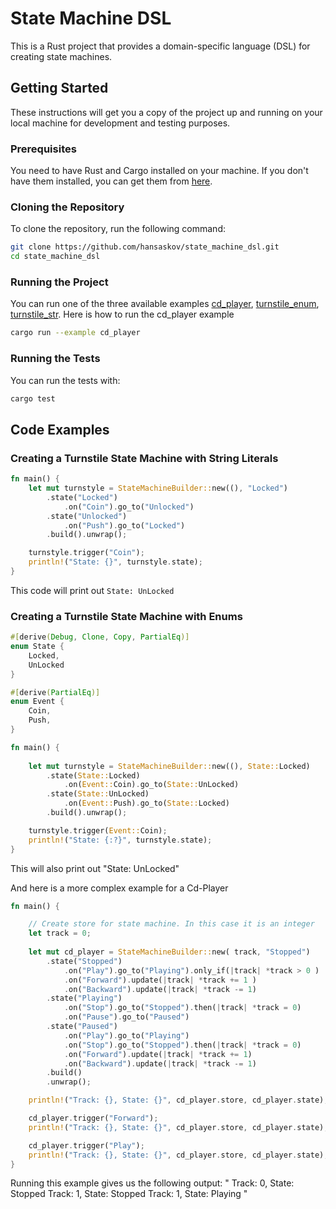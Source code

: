 # State Machine DSL

This is a Rust project that provides a domain-specific language (DSL) for creating state machines.

## Getting Started

These instructions will get you a copy of the project up and running on your local machine for development and testing purposes.

### Prerequisites

You need to have Rust and Cargo installed on your machine. If you don't have them installed, you can get them from [here](https://www.rust-lang.org/tools/install).

### Cloning the Repository

To clone the repository, run the following command:

```sh
git clone https://github.com/hansaskov/state_machine_dsl.git
cd state_machine_dsl
```

### Running the Project
You can run one of the three available examples [cd_player](examples/cd_player.rs),  [turnstile_enum](examples/turnstile_enum.rs), [turnstile_str](examples/turnstile_str.rs). Here is how to run the cd_player example

```sh
cargo run --example cd_player
```

### Running the Tests

You can run the tests with:

```sh
cargo test
```

## Code Examples

### Creating a Turnstile State Machine with String Literals

```rs
fn main() {
    let mut turnstyle = StateMachineBuilder::new((), "Locked")
        .state("Locked")
            .on("Coin").go_to("Unlocked")
        .state("Unlocked")
            .on("Push").go_to("Locked")
        .build().unwrap();

    turnstyle.trigger("Coin");
    println!("State: {}", turnstyle.state);
}
```

This code will print out `State: UnLocked`

### Creating a Turnstile State Machine with Enums

```rs
#[derive(Debug, Clone, Copy, PartialEq)]
enum State {
    Locked,
    UnLocked
}

#[derive(PartialEq)]
enum Event {
    Coin,
    Push,
}

fn main() {
    
    let mut turnstyle = StateMachineBuilder::new((), State::Locked)
        .state(State::Locked)
            .on(Event::Coin).go_to(State::UnLocked)
        .state(State::UnLocked)
            .on(Event::Push).go_to(State::Locked)
        .build().unwrap();

    turnstyle.trigger(Event::Coin);
    println!("State: {:?}", turnstyle.state);
}
```
This will also print out "State: UnLocked"


And here is a more complex example for a Cd-Player

```Rust 
fn main() {

    // Create store for state machine. In this case it is an integer
    let track = 0;
    
    let mut cd_player = StateMachineBuilder::new( track, "Stopped")
        .state("Stopped")
            .on("Play").go_to("Playing").only_if(|track| *track > 0 )
            .on("Forward").update(|track| *track += 1 )
            .on("Backward").update(|track| *track -= 1)
        .state("Playing")
            .on("Stop").go_to("Stopped").then(|track| *track = 0)
            .on("Pause").go_to("Paused")
        .state("Paused")
            .on("Play").go_to("Playing")
            .on("Stop").go_to("Stopped").then(|track| *track = 0)
            .on("Forward").update(|track| *track += 1)
            .on("Backward").update(|track| *track -= 1)
        .build()
        .unwrap();

    println!("Track: {}, State: {}", cd_player.store, cd_player.state);

    cd_player.trigger("Forward");
    println!("Track: {}, State: {}", cd_player.store, cd_player.state);

    cd_player.trigger("Play");
    println!("Track: {}, State: {}", cd_player.store, cd_player.state);
}
```

Running this example gives us the following output: 
"
Track: 0, State: Stopped
Track: 1, State: Stopped
Track: 1, State: Playing
"

